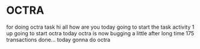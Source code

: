 # OCTRA
for doing octra task
hi all
how are you
today going to start the task
activity 1 up
going to start octra today
octra is now bugging a little
after long time
175 transactions done...
today gonna  do octra
